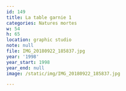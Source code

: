 ```yaml
---
id: 149
title: La table garnie 1
categories: Natures mortes
w: 54
h: 65
location: graphic studio
note: null
file: IMG_20180922_185837.jpg
year: '1998'
year_start: 1998
year_end: null
image: /static/img/IMG_20180922_185837.jpg

---
```

